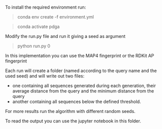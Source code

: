 To install the required environment run:
> conda env create -f environment.yml

> conda activate pdga

Modify the run.py file and run it giving a seed as argument 
> python run.py 0

In this implementation you can use the MAP4 fingerprint or the RDKit AP fingerprint

Each run will create a folder (named according to the query name and the used seed) and will write out two files:
- one containing all sequences generated during each generation, their average distance from the query and the minimum distance from the query
- another containing all sequences below the defined threshold.

For more results run the algorithm with different random seeds.

To read the output you can use the jupyter notebook in this folder.


